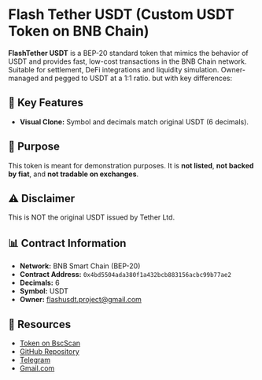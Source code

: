 # Flash Tether USDT (Custom USDT Token on BNB Chain)

**FlashTether USDT** is a BEP-20 standard token that mimics the behavior of USDT and provides fast, low-cost transactions in the BNB Chain network. Suitable for settlement, DeFi integrations and liquidity simulation. Owner-managed and pegged to USDT at a 1:1 ratio. but with key differences:

## 🔐 Key Features

- **Visual Clone:** Symbol and decimals match original USDT (6 decimals).

## 🧪 Purpose

This token is meant for demonstration purposes. It is **not listed**, **not backed by fiat**, and **not tradable on exchanges**.

## ⚠️ Disclaimer

This is NOT the original USDT issued by Tether Ltd.  


## 📊 Contract Information

- **Network:** BNB Smart Chain (BEP-20)
- **Contract Address:** `0x4bd5504ada380f1a432bcb883156acbc99b77ae2`
- **Decimals:** 6
- **Symbol:** USDT
- **Owner:** flashusdt.project@gmail.com


## 🔗 Resources

- [Token on BscScan](https://bscscan.com/token/0x4bd5504ada380f1a432bcb883156acbc99b77ae2)
- [GitHub Repository](https://github.com/remember711/flashusdt)
- [Telegram](https://t.me/FlaaashUSDT)
- [Gmail.com](flashusdt.project@gmail.com)
